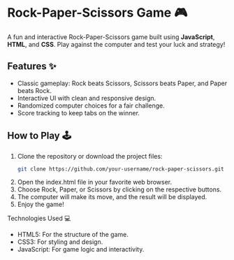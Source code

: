 # Rock-Paper-Scissors Game 🎮

A fun and interactive Rock-Paper-Scissors game built using **JavaScript**, **HTML**, and **CSS**. Play against the computer and test your luck and strategy! 

## Features ✨

- Classic gameplay: Rock beats Scissors, Scissors beats Paper, and Paper beats Rock.
- Interactive UI with clean and responsive design.
- Randomized computer choices for a fair challenge.
- Score tracking to keep tabs on the winner.

## How to Play 🕹️

1. Clone the repository or download the project files:
   ```bash
   git clone https://github.com/your-username/rock-paper-scissors.git
2. Open the index.html file in your favorite web browser.
3. Choose Rock, Paper, or Scissors by clicking on the respective buttons.
4. The computer will make its move, and the result will be displayed.
5. Enjoy the game!

Technologies Used 💻
* HTML5: For the structure of the game.
* CSS3: For styling and design.
* JavaScript: For game logic and interactivity.

